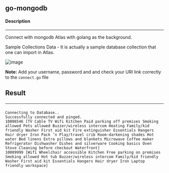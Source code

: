 ## go-mongodb

#### Description
<hr>

Connect with mongodb Atlas with golang as the background.

Sample Collections Data - It is actually a sample database collection that one can import in Atlas.

![image](https://user-images.githubusercontent.com/38697977/111079883-08536f00-8522-11eb-8b52-b001e76f7af5.png)

**Note:** Add your username, password and and check your URI link correctly to the `connect.go` file

## **Result**<hr>
`Connecting to Database..`<br>
`Successfully connected and pinged.`<br>
`10006546 [TV Cable TV Wifi Kitchen Paid parking off premises Smoking allowed Pets allowed Buzzer/wireless intercom Heating Family/kid friendly Washer First aid kit Fire extinguisher Essentials Hangers Hair dryer Iron Pack ’n Play/travel crib Room-darkening shades Hot water Bed linens Extra pillows and blankets Microwave Coffee maker Refrigerator Dishwasher Dishes and silverware Cooking basics Oven Stove Cleaning before checkout Waterfront]`<br>
`10009999 [Wifi Wheelchair accessible Kitchen Free parking on premises Smoking allowed Hot tub Buzzer/wireless intercom Family/kid friendly Washer First aid kit Essentials Hangers Hair dryer Iron Laptop friendly workspace]`
